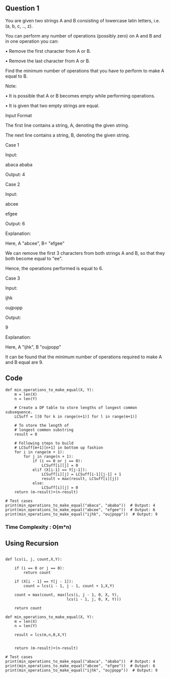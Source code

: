 ## Question 1
You are given two strings A and B consisting of lowercase latin letters, i.e. (a, b, c, .., z).

You can perform any number of operations (possibly zero) on A and B and in one operation you can:

• Remove the first character from A or B.

• Remove the last character from A or B.

Find the minimum number of operations that you have to perform to make A equal to B.

Note:

• It is possible that A or B becomes empty while performing operations.

• It is given that two empty strings are equal.

Input Format

The first line contains a string, A, denoting the given string.

The next line contains a string, B, denoting the given string.

Case 1

Input:

abaca
ababa

Output: 4


Case 2

Input:

abcee

efgee

Output: 6

Explanation:

Here, A "abcee", B= "efgee"

We can remove the first 3 characters from both strings A and B, so that they both become equal to "ee".

Hence, the operations performed is equal to 6.

Case 3

Input:

ijhk

oujpopp

Output:

9

Explanation:

Here, A "ijhk", B "oujpopp"

It can be found that the minimum number of operations required to make A and B equal are 9.

## Code
```
def min_operations_to_make_equal(X, Y):
    m = len(X)
    n = len(Y)
    
    # Create a DP table to store lengths of longest common subsequence.
    LCSuff = [[0 for k in range(n+1)] for l in range(m+1)]

    # To store the length of
    # longest common substring
    result = 0

    # Following steps to build
    # LCSuff[m+1][n+1] in bottom up fashion
    for i in range(m + 1):
        for j in range(n + 1):
            if (i == 0 or j == 0):
                LCSuff[i][j] = 0
            elif (X[i-1] == Y[j-1]):
                LCSuff[i][j] = LCSuff[i-1][j-1] + 1
                result = max(result, LCSuff[i][j])
            else:
                LCSuff[i][j] = 0
    return (m-result)+(n-result)

# Test cases
print(min_operations_to_make_equal("abaca", "ababa"))  # Output: 4
print(min_operations_to_make_equal("abcee", "efgee"))  # Output: 6
print(min_operations_to_make_equal("ijhk", "oujpopp"))  # Output: 9

```
### Time Complexity : O(m*n)

## Using Recursion 
```

def lcs(i, j, count,X,Y):

    if (i == 0 or j == 0):
        return count

    if (X[i - 1] == Y[j - 1]):
        count = lcs(i - 1, j - 1, count + 1,X,Y)

    count = max(count, max(lcs(i, j - 1, 0, X, Y),
                           lcs(i - 1, j, 0, X, Y)))

    return count
    
def min_operations_to_make_equal(X, Y):
    m = len(X)
    n = len(Y)
    
    result = lcs(m,n,0,X,Y)

    
    return (m-result)+(n-result)

# Test cases
print(min_operations_to_make_equal("abaca", "ababa"))  # Output: 4
print(min_operations_to_make_equal("abcee", "efgee"))  # Output: 6
print(min_operations_to_make_equal("ijhk", "oujpopp"))  # Output: 9

```
